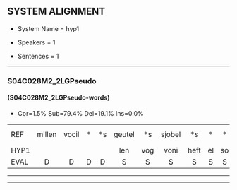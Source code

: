 
## SYSTEM ALIGNMENT

- System Name = hyp1

- Speakers = 1

- Sentences = 1

---

### S04C028M2_2LGPseudo

#### (S04C028M2_2LGPseudo-words)

- Cor=1.5%	Sub=79.4%	Del=19.1%	Ins=0.0%

|  |  |  |  |  |  |  |  |  |  |  |  |  |  |  |  |  |  |  |  |  |  |  |  |  |  |  |  |  |  |  |  |  |  |  |  |  |  |  |  |  |  |  |  |  |  |  |  |  |  |  |  |  |  |  |  |  |  |  |  |  |  |  |  |  |  |  |  |  |
|:--- |:---:|:---:|:---:|:---:|:---:|:---:|:---:|:---:|:---:|:---:|:---:|:---:|:---:|:---:|:---:|:---:|:---:|:---:|:---:|:---:|:---:|:---:|:---:|:---:|:---:|:---:|:---:|:---:|:---:|:---:|:---:|:---:|:---:|:---:|:---:|:---:|:---:|:---:|:---:|:---:|:---:|:---:|:---:|:---:|:---:|:---:|:---:|:---:|:---:|:---:|:---:|:---:|:---:|:---:|:---:|:---:|:---:|:---:|:---:|:---:|:---:|:---:|:---:|:---:|:---:|:---:|:---:|:---:|
| REF | millen | vocil | * | *s | geutel | *s | sjobel | *s | * | * | ierpieuw | walaan | *s | erke | *s | haweel | saarweng | gevicht*(gezicht) | * | *s | eemde | bepoud | orstalk | * | veten | gefouw | * | * | vurpaand | *s | nizung | * | fiewon | * | kneurem | vawaai | * | *s | strellen*(strelen) | zwieten | * | *s | foetbans*(bal) | *(voetbal) | oonste | muider | *s | grijnken | * | schielstaug | prilsood | *s | vloender | milste | veurder | * | kloeien*(koeien) | ulen | orponk*(oor) | * | schodig | ijpo | menuur*(meneer) | *s | spreikje | *s | hiffreeuw | wooien |
| HYP1 |  |  |  |  | len | vog | voni | heft | el | so | sodel | i | i | walam | erk | awel | staren | geviegt | in | le | énde | bepa | or | lak | veten |  |  |  |  |  |  |  |  |  | geval | pa | vuurpan | a | n | vi | won | kneren | vawa | ké | strilen | swieten | wal | voetbal | orde | minder | k | reiken | gietslaahd | lot | goende | merste | vo | de | oejen | e? | or | rond | ondig | eipel | mneer | strajo | ri | wajen |
| EVAL | D | D | D | D | S | S | S | S | S | S | S | S | S | S | S | S | S | S | S | S | S | S | S | S |  | D | D | D | D | D | D | D | D | D | S | S | S | S | S | S | S | S | S | S | S | S | S | S | S | S | S | S | S | S | S | S | S | S | S | S | S | S | S | S | S | S | S | S |
---

---
